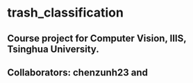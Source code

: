 # trash_classification

## Course project for Computer Vision, IIIS, Tsinghua University.

## Collaborators: chenzunh23 and

